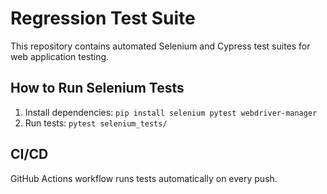 # Regression Test Suite

This repository contains automated Selenium and Cypress test suites for web application testing.

## How to Run Selenium Tests

1. Install dependencies: `pip install selenium pytest webdriver-manager`
2. Run tests: `pytest selenium_tests/`

## CI/CD

GitHub Actions workflow runs tests automatically on every push.

